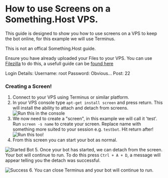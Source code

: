 # How to use Screens on a Something.Host VPS.

This guide is designed to show you how to use screens on a VPS to keep the bot online, for this example we will use Terminus.

This is not an offical Something.Host guide.

Ensure you have already uploaded your Files to your VPS. You can use [Filezilla](https://filezilla-project.org/) to do this, a usefull guide can be [found here](https://support.something.host/en/article/transferring-files-from-and-to-your-vps-filezilla-1qa8arz/)

Login Details:
Username: root
Password: Obvious...
Post: 22

### Creating a Screen!

1. Connect to your VPS using Terminus or similar platform. 
2. In your VPS console type `apt-get install screen` and press return. This will install the ability to attach and detach from screens. 
![Run this in the console](http://zentool.xyz/images/Termius_z4szqfTBVO.png)
3. We now need to create a "screen", in this example we will call it 'test'. Run `screen -s name` to create your screen. Replace name with something more suited to your session e.g. `testbot`. Hit return after!
![Run this too!](http://zentool.xyz/images/Termius_lSBZ217bsg.png)
4. From this screen you can start your bot as normal.

![Started Bot](http://zentool.xyz/images/Termius_ULzWHW2dDL.png)
5. Once your bot has started, we can detach from the screen. Your bot will continue to run. To do this press `Ctrl + A + D`, a message will appear telling you the detach was successful.

![Success](http://zentool.xyz/images/Termius_BCseHXyj3T.png)
6. You can close Terminus and your bot will continue to run. 


